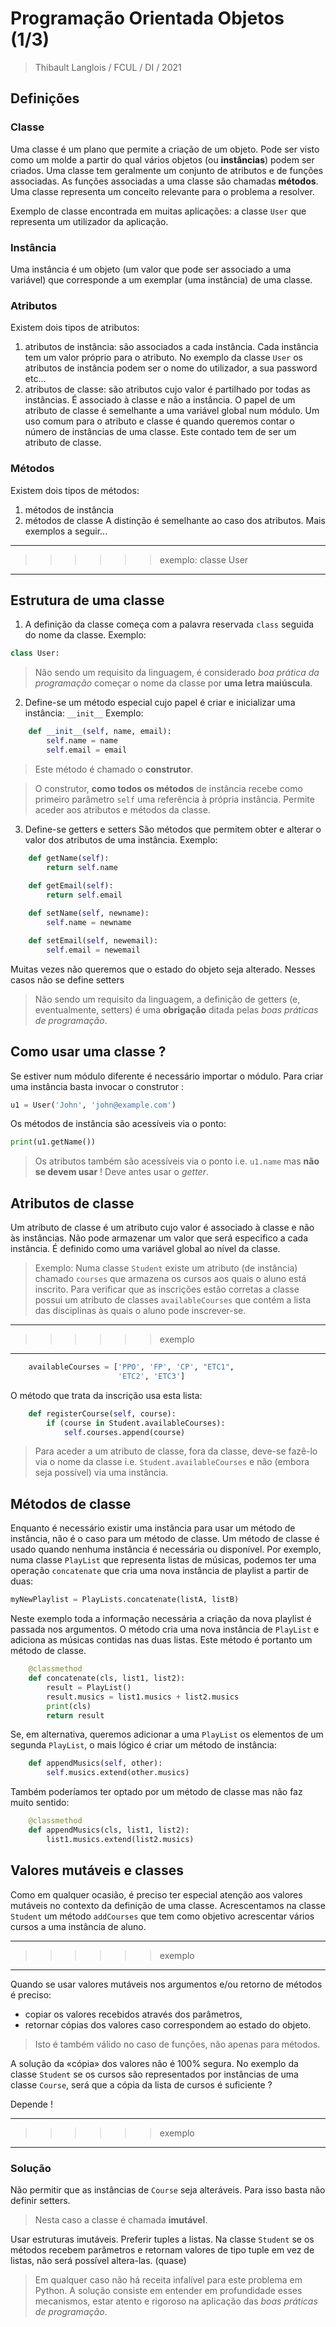 # Programação Orientada Objetos (1/3)
> Thibault Langlois / FCUL / DI /  2021

## Definições
### Classe
Uma classe é um plano que permite a criação de um objeto. Pode ser visto como um molde a partir do qual vários objetos (ou **instâncias**) podem ser criados. Uma classe tem geralmente um conjunto de atributos e de funções associadas. As funções associadas a uma classe são chamadas **métodos**.
Uma classe representa um conceito relevante para o problema a resolver. 

Exemplo de classe encontrada em muitas aplicações: a classe `User` que representa um utilizador da aplicação.  
### Instância
Uma instância é um objeto (um valor que pode ser associado a uma variável) que corresponde a um exemplar (uma instância) de uma classe. 
### Atributos
Existem dois tipos de atributos:
1. atributos de instância: são associados a cada instância. Cada instância tem um valor próprio para o atributo. No exemplo da classe `User` os atributos de instância podem ser o nome do utilizador, a sua password etc...
2. atributos de classe: são atributos cujo valor é partilhado por todas as instâncias. É associado à classe e não a instância. O papel de um atributo de classe é semelhante a uma variável global num módulo. Um uso comum para o atributo e classe é quando queremos contar o número de instâncias de uma classe. Este contado tem de ser um atributo de classe.

### Métodos
Existem dois tipos de métodos:
1. métodos de instância
2. métodos de classe
A distinção é semelhante ao caso dos atributos. Mais exemplos a seguir...

---
>>>>>> exemplo: classe User
---

## Estrutura de uma classe
1. A definição da classe começa com a palavra reservada `class` seguida do nome da classe.
Exemplo:
```python
class User:
```
> Não sendo um requisito da linguagem, é considerado *boa prática da programação* começar o nome da classe por **uma letra maiúscula**.

2. Define-se um método especial cujo papel é criar e inicializar uma instância: `__init__`
Exemplo: 
```python
    def __init__(self, name, email):
        self.name = name
        self.email = email
```
> Este método é chamado o **construtor**.

> O construtor, **como todos os métodos** de instância recebe como primeiro parâmetro `self` uma referência à própria instância. Permite aceder aos atributos e métodos da classe.

3. Define-se getters e setters
São métodos que permitem obter e alterar o valor dos atributos de uma instância.
Exemplo:
```python
    def getName(self):
        return self.name
    
    def getEmail(self):
        return self.email

    def setName(self, newname):
        self.name = newname

    def setEmail(self, newemail):
        self.email = newemail
``` 
Muitas vezes não queremos que o estado do objeto seja alterado. Nesses casos não se define setters

> Não sendo um requisito da linguagem, a definição de getters (e, eventualmente, setters) é uma **obrigação** ditada pelas *boas práticas de programação*. 

## Como usar uma classe ?
Se estiver num módulo diferente é necessário importar o módulo.
Para criar uma instância basta invocar o construtor :
```python
u1 = User('John', 'john@example.com')
```
Os métodos de instância são acessíveis via o ponto:
```python
print(u1.getName())
```
> Os atributos também são acessíveis via o ponto i.e. `u1.name` mas **não se devem usar** ! Deve antes usar o *getter*.

## Atributos de classe
Um atributo de classe é um atributo cujo valor é associado à classe e não às instâncias. Não pode armazenar um valor que será especifico a cada instância. É definido como uma variável global ao nível da classe.

> Exemplo: Numa classe `Student` existe um atributo (de instância) chamado `courses` que armazena os cursos aos quais o aluno está inscrito. Para verificar que as inscrições estão corretas a classe possui um atributo de classes `availableCourses` que contém a lista das disciplinas às quais o aluno pode inscrever-se. 

---
>>>>>> exemplo
---

```python
    availableCourses = ['PPO', 'FP', 'CP', "ETC1",
                        'ETC2', 'ETC3']
```
O método que trata da inscrição usa esta lista:
```python
    def registerCourse(self, course):
        if (course in Student.availableCourses):
            self.courses.append(course)
```
> Para aceder a um atributo de classe, fora da classe, deve-se fazê-lo via o nome da classe i.e. `Student.availableCourses` e não (embora seja possível) via uma instância.


## Métodos de classe
Enquanto é necessário existir uma instância para usar um método de instância, não é o caso para um método de classe. Um método de classe é usado quando nenhuma instância é necessária ou disponível.
Por exemplo, numa classe `PlayList` que representa listas de músicas, podemos ter uma operação `concatenate` que cria uma nova instância de playlist a partir de duas:
```python
myNewPlaylist = PlayLists.concatenate(listA, listB)
``` 
Neste exemplo toda a informação necessária a criação da nova playlist é passada nos argumentos. O método cria uma nova instância de `PlayList` e adiciona as músicas contidas nas duas listas. Este método é portanto um método de classe. 
```python
    @classmethod
    def concatenate(cls, list1, list2):
        result = PlayList()
        result.musics = list1.musics + list2.musics
        print(cls)
        return result
```
Se, em alternativa, queremos adicionar a uma `PlayList` os elementos de um segunda `PlayList`, o mais lógico é criar um método de instância:
```python
    def appendMusics(self, other):
        self.musics.extend(other.musics)
```
Também poderíamos ter optado por um método de classe mas não faz muito sentido:
```python
    @classmethod
    def appendMusics(cls, list1, list2):
        list1.musics.extend(list2.musics)
```


## Valores mutáveis e classes
Como em qualquer ocasião, é preciso ter especial atenção aos valores mutáveis no contexto da definição de uma classe.
Acrescentamos na classe `Student` um método `addCourses` que tem como objetivo acrescentar vários cursos a uma instância de aluno. 

---
>>>>>> exemplo
---

Quando se usar valores mutáveis nos argumentos e/ou retorno de métodos é preciso: 

* copiar os valores recebidos através dos parâmetros,
* retornar cópias dos valores caso correspondem ao estado do objeto.

> Isto é também válido no caso de funções, não apenas para métodos.

A solução da «cópia» dos valores não é 100% segura. No exemplo da classe `Student` se os cursos são representados por instâncias de uma classe `Course`, será que a cópia da lista de cursos é suficiente ?

Depende !

---
>>>>>> exemplo
---

### Solução
Não permitir que as instâncias de `Course` seja alteráveis. Para isso basta não definir setters.

> Nesta caso a classe é chamada **imutável**.

Usar estruturas imutáveis. Preferir tuples a listas. Na classe `Student` se os métodos recebem parâmetros e retornam valores de tipo tuple em vez de listas, não será possível altera-las. (quase)

> Em qualquer caso não há receita infalível para este problema em Python. A solução consiste em entender em profundidade esses mecanismos, estar atento e rigoroso na aplicação das *boas práticas de programação*.







